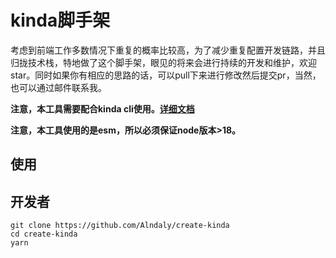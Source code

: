 # kinda脚手架

考虑到前端工作多数情况下重复的概率比较高，为了减少重复配置开发链路，并且归拢技术栈，特地做了这个脚手架，眼见的将来会进行持续的开发和维护，欢迎star。同时如果你有相应的思路的话，可以pull下来进行修改然后提交pr，当然，也可以通过邮件联系我。

**注意，本工具需要配合kinda cli使用。[详细文档](https://github.com/Alndaly/kinda-cli)**

**注意，本工具使用的是esm，所以必须保证node版本>18。**

## 使用

## 开发者

```shell
git clone https://github.com/Alndaly/create-kinda
cd create-kinda
yarn
```
